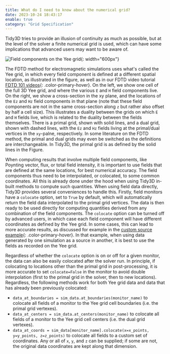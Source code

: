 ```yaml
---
title: What do I need to know about the numerical grid?
date: 2023-10-24 18:43:17
enable: true
category: "Grid Specification"
---
```

Tidy3D tries to provide an illusion of continuity as much as possible,
but at the level of the solver a finite numerical grid is used, which
can have some implications that advanced users may want to be aware of.

![Field components on the Yee grid](/assets/images/FAQ/yee_grid.png){: width="600px"}

The FDTD method for electromagnetic simulations uses what\'s called the
Yee grid, in which every field component is defined at a different
spatial location, as illustrated in the figure, as well as in our FDTD
video tutorial [FDTD 101 videos](/fdtd101/Lecture-1-Introduction-to-FDTD-Simulation/){: .color-primary-hover}.
On the left, we show one cell of the full 3D Yee grid, and where the
various `E` and `H` field components live. On the right, we show a
cross-section in the xy plane, and the locations of the `Ez` and `Hz`
field components in that plane (note that these field components are not
in the same cross-section along `z` but rather also offset by half a
cell size). This illustrates a duality between the grids on which `E`
and `H` fields live, which is related to the duality between the fields
themselves. There is a primal grid, shown with solid lines, and a dual
grid, shown with dashed lines, with the `Ez` and `Hz` fields living at
the primal/dual vertices in the `xy`-palne, respectively. In some
literature on the FDTD method, the primal and dual grids may even be
switched as the definitions are interchangeable. In Tidy3D, the primal
grid is as defined by the solid lines in the Figure.

When computing results that involve multiple field components, like
Poynting vector, flux, or total field intensity, it is important to use
fields that are defined at the same locations, for best numerical
accuracy. The field components thus need to be interpolated, or
colocated, to some common coordinates. All this is already done under
the hood when using Tidy3D in-built methods to compute such quantities.
When using field data directly, Tidy3D provides several conveniences to
handle this. Firstly, field monitors have a `colocate` option, set to
`True` by default, which will automatically return the field data
interpolated to the primal grid vertices. The data is then ready to be
used directly for computing quantities derived from any combination of
the field components. The `colocate` option can be turned off by
advanced users, in which case each field component will have different
coordinates as defined by the Yee grid. In some cases, this can lead to
more accurate results, as discussed for example in the [custom source
example](/tidy3d/examples/notebooks/CustomFieldSource/){: .color-primary-hover}. In that example, when using
data generated by one simulation as a source in another, it is best to
use the fields as recorded on the Yee grid.

Regardless of whether the `colocate` option is on or off for a given
monitor, the data can also be easily colocated after the solver run. In
principle, if colocating to locations other than the primal grid in
post-processing, it is more accurate to set `colocate=False` in the
monitor to avoid double interpolation (first to the primal grid in the
solver, then to new locations). Regardless, the following methods work
for both Yee grid data and data that has already been previously
colocated:

-   `data_at_boundaries = sim_data.at_boundaries(monitor_name)` to
    colocate all fields of a monitor to the Yee grid cell boundaries
    (i.e. the primal grid vertexes).
-   `data_at_centers = sim_data.at_centers(monitor_name)` to colocate
    all fields of a monitor to the Yee grid cell centers (i.e. the dual
    grid vertexes).
-   `data_at_coords = sim_data[monitor_name].colocate(x=x_points, y=y_points, z=z_points)`
    to colocate all fields to a custom set of coordinates. Any or all of
    `x`, `y`, and `z` can be supplied; if some are not, the original
    data coordinates are kept along that dimension.

